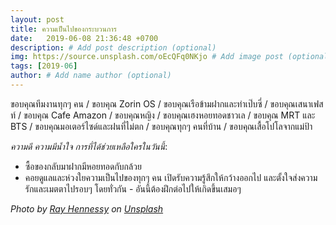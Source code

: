 ```yaml
---
layout: post
title: ความเป็นไปของกระบวนการ
date:   2019-06-08 21:36:48 +0700
description: # Add post description (optional)
img: https://source.unsplash.com/oEcQFq0NKjo # Add image post (optional)
tags: [2019-06]
author: # Add name author (optional)
---
```


ขอบคุณทีมงานทุกๆ คน / ขอบคุณ Zorin OS / ขอบคุณเรือข้ามฝากและท่าเป๊บซี่ / ขอบคุณเสนาเฟสท์ / ขอบคุณ Cafe Amazon / ขอบคุณหญิง / ขอบคุณเฮงหอยทอดชาวเล / ขอบคุณ MRT และ BTS / ขอบคุณมอเตอร์ไซด์และฝนที่ไม่ตก / ขอบคุณทุกๆ คนที่บ้าน / ขอบคุณเสื้อโปโลจากแม่ป้า <i class="fa fa-child" style="color:plum"></i>

*ความดี ความมีน้ำใจ การที่ได้ช่วยเหลือใครในวันนี้*:
- ซื้อของกลับมาฝากมีหอยทอดกับกล้วย
- คอยดูแลและห่วงใยความเป็นไปของทุกๆ คน เปิดรับความรู้สึกให้กว้างออกไป และตั้งใจส่งความรักและเมตตาไปรอบๆ โดยทั่วกัน - อันนี้ต้องฝึกต่อไปให้เกิดขึ้นเสมอๆ

*Photo by [Ray Hennessy](https://unsplash.com/@rayhennessy) on [Unsplash](https://unsplash.com)*
